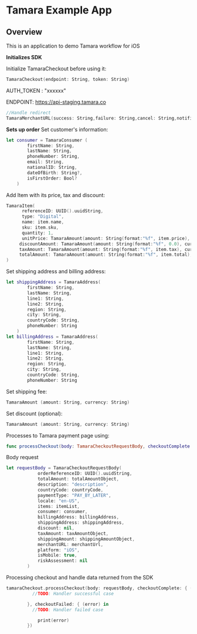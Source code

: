# Tamara Example App

## Overview

This is an application to demo Tamara workflow for iOS


**Initializes SDK**

Initialize TamaraCheckout before using it:
```swift
TamaraCheckout(endpoint: String, token: String)
```

AUTH_TOKEN : "xxxxxx"

ENDPOINT: https://api-staging.tamara.co
```swift
//Handle redirect
TamaraMerchantURL(success: String,failure: String,cancel: String,notification: String)
 ```
**Sets up order**
Set customer's information:
```swift
let consumer = TamaraConsumer (
        firstName: String,
        lastName: String,
        phoneNumber: String,
        email: String,
        nationalID: String,
        dateOfBirth: String?,
        isFirstOrder: Bool?
    )
```
 

Add Item with its price, tax and discount:
```swift
TamaraItem(
      referenceID: UUID().uuidString,
      type: "Digital",
      name: item.name,
      sku: item.sku,
      quantity: 1,
      unitPrice: TamaraAmount(amount: String(format:"%f", item.price), currency: currency),
     discountAmount: TamaraAmount(amount: String(format:"%f", 0.0), currency: currency),
     taxAmount: TamaraAmount(amount: String(format:"%f", item.tax), currency: currency),
     totalAmount: TamaraAmount(amount: String(format:"%f", item.total), currency: currency)
)
```

Set shipping address and billing address:
```swift
let shippingAddress = TamaraAddress(
        firstName: String,
        lastName: String,
        line1: String,
        line2: String,
        region: String,
        city: String,
        countryCode: String,
        phoneNumber: String
    )
let billingAddress = TamaraAddress(
        firstName: String,
        lastName: String,
        line1: String,
        line2: String,
        region: String,
        city: String,
        countryCode: String,
        phoneNumber: String
```
Set shipping fee:
```swift
TamaraAmount (amount: String, currency: String)
```
 
Set discount (optional):
```swift
TamaraAmount (amount: String, currency: String)
```

Processes to Tamara payment page using:
```swift
func processCheckout(body: TamaraCheckoutRequestBody, checkoutComplete: @escaping (_ checkoutUrl: String) -> Void, checkoutFailed: @escaping (_ error: Error) -> Void)
```

 
Body request
```swift
let requestBody = TamaraCheckoutRequestBody(
            orderReferenceID: UUID().uuidString,
            totalAmount: totalAmountObject,
            description: "description",
            countryCode: countryCode,
            paymentType: "PAY_BY_LATER",
            locale: "en-US",
            items: itemList,
            consumer: consumer,
            billingAddress: billingAddress,
            shippingAddress: shippingAddress,
            discount: nil,
            taxAmount: taxAmountObject,
            shippingAmount: shippingAmountObject,
            merchantURL: merchantUrl,
            platform: "iOS",
            isMobile: true,
            riskAssessment: nil
        )
```        

Processing checkout and handle data returned from the SDK
```swift
tamaraCheckout.processCheckout(body: requestBody, checkoutComplete: { (checkoutUrl) in
          //TODO: Handler successful case

        }, checkoutFailed: { (error) in
          //TODO: Handler failed case

            print(error)
        })
```


